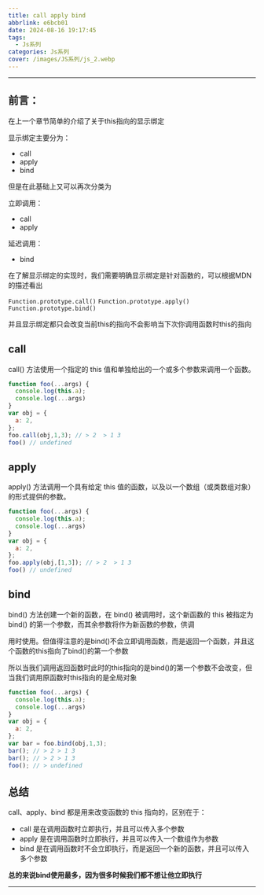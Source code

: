 ```yaml
---
title: call apply bind
abbrlink: e6bcb01
date: 2024-08-16 19:17:45
tags:
  - Js系列
categories: Js系列
cover: /images/JS系列/js_2.webp
---
```


---
## 前言：

在上一个章节简单的介绍了关于this指向的显示绑定

显示绑定主要分为：

- call
- apply
- bind

但是在此基础上又可以再次分类为

立即调用：
- call
- apply

延迟调用：
- bind

在了解显示绑定的实现时，我们需要明确显示绑定是针对函数的，可以根据MDN的描述看出

` Function.prototype.call() ` ` Function.prototype.apply() ` ` Function.prototype.bind() `

并且显示绑定都只会改变当前this的指向不会影响当下次你调用函数时this的指向

## call

call() 方法使用一个指定的 this 值和单独给出的一个或多个参数来调用一个函数。

```js
function foo(...args) {
  console.log(this.a);
  console.log(...args)
}
var obj = {
  a: 2,
};
foo.call(obj,1,3); // > 2  > 1 3
foo() // undefined
```

## apply

apply() 方法调用一个具有给定 this 值的函数，以及以一个数组（或类数组对象）的形式提供的参数。

```js
function foo(...args) {
  console.log(this.a);
  console.log(...args)
}
var obj = {
  a: 2,
};
foo.apply(obj,[1,3]); // > 2  > 1 3
foo() // undefined
```

## bind

bind() 方法创建一个新的函数，在 bind() 被调用时，这个新函数的 this 被指定为 bind() 的第一个参数，而其余参数将作为新函数的参数，供调

用时使用。但值得注意的是bind()不会立即调用函数，而是返回一个函数，并且这个函数的this指向了bind()的第一个参数

所以当我们调用返回函数时此时的this指向的是bind()的第一个参数不会改变，但当我们调用原函数时this指向的是全局对象


```js
function foo(...args) {
  console.log(this.a);
  console.log(...args)
}
var obj = {
  a: 2,
};
var bar = foo.bind(obj,1,3);
bar(); // > 2 > 1 3
bar(); // > 2 > 1 3
foo(); // > undefined
```

## 总结

call、apply、bind 都是用来改变函数的 this 指向的，区别在于：

- call 是在调用函数时立即执行，并且可以传入多个参数
- apply 是在调用函数时立即执行，并且可以传入一个数组作为参数
- bind 是在调用函数时不会立即执行，而是返回一个新的函数，并且可以传入多个参数
  
**总的来说bind使用最多，因为很多时候我们都不想让他立即执行**

---

